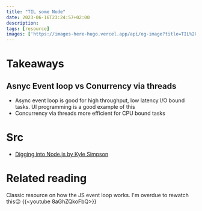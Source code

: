 ```yaml
---
title: "TIL some Node"
date: 2023-06-16T23:24:57+02:00
description: 
tags: [resource]
images: ['https://images-here-hugo.vercel.app/api/og-image?title=TIL%20some%20Node']
---
```


# Takeaways
## Asnyc Event loop vs Conurrency via threads
- Async event loop is good for high throughput, low latency I/O bound tasks. UI programming is a good example of this
- Concurrency via threads more efficient for CPU bound tasks

# Src
- [Digging into Node.js by Kyle Simpson](https://frontendmasters.com/courses/digging-into-node/)

# Related reading
Classic resource on how the JS event loop works. I'm overdue to rewatch this😉
{{<youtube 8aGhZQkoFbQ>}}